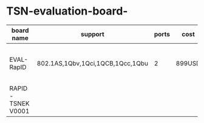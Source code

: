 # TSN-evaluation-board-

| board name    | support                          | ports | cost      | PS                                                  |
| ------------- | ------------------------------   |  ---- | --------- | --------------------------------------------------- |
| EVAL-RapID    | 802.1AS,1Qbv,1Qci,1QCB,1Qcc,1Qbu |   2   |   899USD  |  802.1Qcc is currently implemented using a webserver|
| RAPID-TSNEK V0001 |
  
